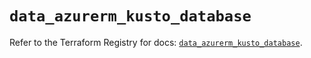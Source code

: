 # `data_azurerm_kusto_database`

Refer to the Terraform Registry for docs: [`data_azurerm_kusto_database`](https://registry.terraform.io/providers/hashicorp/azurerm/3.101.0/docs/data-sources/kusto_database).
